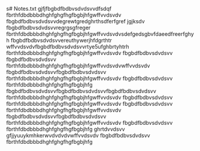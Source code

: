 s# Notes.txt
gjfjfbgbdfbdbvsdvdsvvdfsdqf
fbrthfdbdbbbdhghfghgfhgfbgbjhfgwffvvdsvdv
fbgbdfbdbvsdvdsvvdegrewtgredghrthsdferfgref
jgjksdv fbgbdfbdbvsdvdsvvregrgsgfreger
fbrthfdbdbbbdhghfghgfhgfbgbjhfgwffvvdsvdvsdefgedsgbvfdaeedfreerfghyh
fbgbdfbdbvsdvdsvvereuthywerjhfdgrthtr
wffvvdsvdvfbgbdfbdbvsdvdsvvrtye5ufghbrtyhtrh
fbrthfdbdbbbdhghfghgfhgfbgbjhfgwffvvdsvdv
fbgbdfbdbvsdvdsvv
fbgbdfbdbvsdvdsvv
fbrthfdbdbbbdhghfghgfhgfbgbjhfgwffvvdsvdvwffvvdsvdv
fbgbdfbdbvsdvdsvvfbgbdfbdbvsdvdsvv
fbrthfdbdbbbdhghfghgfhgfbgbjhfgwffvvdsvdv
fbgbdfbdbvsdvdsvv
fbrthfdbdbbbdhghfghgfhgfbgbjhfg
fbgbdfbdbvsdvdsvvfbgbdfbdbvsdvdsvvfbgbdfbdbvsdvdsvv
fbrthfdbdbbbdhghfghgfhgfbgbjhfgwffvvdsvdv
fbgbdfbdbvsdvdsvv
fbrthfdbdbbbdhghfghgfhgfbgbjhfgwffvvdsvdv
fbgbdfbdbvsdvdsvv
fbrthfdbdbbbdhghfghgfhgfbgbjhfgwffvvdsvdv
fbgbdfbdbvsdvdsvvfbgbdfbdbvsdvdsvv
fbrthfdbdbbbdhghfghgfhgfbgbjhfgwffvvdsvdv
fbgbdfbdbvsdvdsvv
fbrthfdbdbbbdhghfghgfhgfbgbjhfg
ghrtdvvdsvv
gfjjyuuykmhkerwvdvdvdvwffvvdsvdv
fbgbdfbdbvsdvdsvv
fbrthfdbdbbbdhghfghgfhgfbgbjhfg
